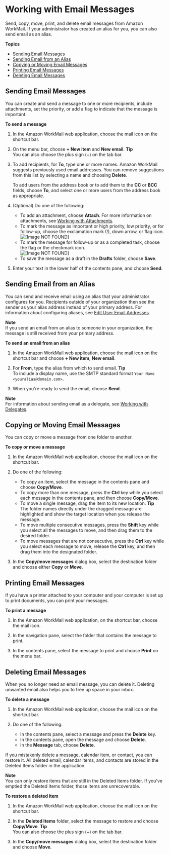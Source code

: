 # Working with Email Messages<a name="email-messages"></a>

Send, copy, move, print, and delete email messages from Amazon WorkMail\. If your administrator has created an alias for you, you can also send email as an alias\.

**Topics**
+ [Sending Email Messages](#create_send_email)
+ [Sending Email from an Alias](#send_alias)
+ [Copying or Moving Email Messages](#copy_move_email)
+ [Printing Email Messages](#print_email)
+ [Deleting Email Messages](#delete_email_message)

## Sending Email Messages<a name="create_send_email"></a>

You can create and send a message to one or more recipients, include attachments, set the priority, or add a flag to indicate that the message is important\.

**To send a message**

1. In the Amazon WorkMail web application, choose the mail icon on the shortcut bar\.

1. On the menu bar, choose **\+ New item** and **New email**\.
**Tip**  
You can also choose the plus sign \(\+\) on the tab bar\.

1. To add recipients, for **To**, type one or more names\. Amazon WorkMail suggests previously used email addresses\. You can remove suggestions from this list by selecting a name and choosing **Delete**\.

   To add users from the address book or to add them to the **CC** or **BCC** fields, choose **To**, and select one or more users from the address book as appropriate\.

1. \(Optional\) Do one of the following:
   + To add an attachment, choose **Attach**\. For more information on attachments, see [Working with Attachments](email-attachments.md)\.
   + To mark the message as important or high priority, low priority, or for follow\-up, choose the exclamation mark \(\!\), down arrow, or flag icon\.  
![\[Image NOT FOUND\]](http://docs.aws.amazon.com/workmail/latest/userguide/images/follow-up-flags.png)
   + To mark the message for follow\-up or as a completed task, choose the flag or the checkmark icon\.  
![\[Image NOT FOUND\]](http://docs.aws.amazon.com/workmail/latest/userguide/images/email-flags.png)
   + To save the message as a draft in the **Drafts** folder, choose **Save**\.

1. Enter your text in the lower half of the contents pane, and choose **Send**\.

## Sending Email from an Alias<a name="send_alias"></a>

You can send and receive email using an alias that your administrator configures for you\. Recipients outside of your organization then see the sender as your alias address instead of your primary address\. For information about configuring aliases, see [Edit User Email Addresses](http://docs.aws.amazon.com/workmail/latest/adminguide/edit_user_email_addresses.html)\.

**Note**  
If you send an email from an alias to someone in your organization, the message is still received from your primary address\. 

**To send an email from an alias**

1. In the Amazon WorkMail web application, choose the mail icon on the shortcut bar and choose **\+ New item**, **New email**\.

1. For **From**, type the alias from which to send email\.
**Tip**  
To include a display name, use the SMTP standard format `Your Name <youralias@domain.com>`\.

1. When you're ready to send the email, choose **Send**\.

**Note**  
 For information about sending email as a delegate, see [Working with Delegates](delegates_overview.md)\. 

## Copying or Moving Email Messages<a name="copy_move_email"></a>

You can copy or move a message from one folder to another\.

**To copy or move a message**

1. In the Amazon WorkMail web application, choose the mail icon on the shortcut bar\.

1. Do one of the following:
   + To copy an item, select the message in the contents pane and choose **Copy/Move**\.
   + To copy more than one message, press the **Ctrl** key while you select each message in the contents pane, and then choose **Copy/Move**\.
   + To move a single message, drag the item to its new location\.
**Tip**  
The folder names directly under the dragged message are highlighted and show the target location when you release the message\.
   + To move multiple consecutive messages, press the **Shift** key while you select all the messages to move, and then drag them to the desired folder\.
   + To move messages that are not consecutive, press the **Ctrl** key while you select each message to move, release the **Ctrl** key, and then drag them into the designated folder\.

1. In the **Copy/move messages** dialog box, select the destination folder and choose either **Copy** or **Move**\.

## Printing Email Messages<a name="print_email"></a>

If you have a printer attached to your computer and your computer is set up to print documents, you can print your messages\.

**To print a message**

1. In the Amazon WorkMail web application, on the shortcut bar, choose the mail icon\.

1. In the navigation pane, select the folder that contains the message to print\.

1. In the contents pane, select the message to print and choose **Print** on the menu bar\.

## Deleting Email Messages<a name="delete_email_message"></a>

When you no longer need an email message, you can delete it\. Deleting unwanted email also helps you to free up space in your inbox\.

**To delete a message**

1. In the Amazon WorkMail web application, choose the mail icon on the shortcut bar\.

1. Do one of the following:
   + In the contents pane, select a message and press the **Delete** key\.
   + In the contents pane, open the message and choose **Delete**\.
   + In the **Message** tab, choose **Delete**\.

If you mistakenly delete a message, calendar item, or contact, you can restore it\. All deleted email, calendar items, and contacts are stored in the Deleted Items folder in the application\.

**Note**  
You can only restore items that are still in the Deleted Items folder\. If you've emptied the Deleted Items folder, those items are unrecoverable\.

**To restore a deleted item**

1. In the Amazon WorkMail web application, choose the mail icon on the shortcut bar\.

1. In the **Deleted Items** folder, select the message to restore and choose **Copy/Move**\.
**Tip**  
You can also choose the plus sign \(\+\) on the tab bar\.

1. In the **Copy/move messages** dialog box, select the destination folder and choose **Move**\.